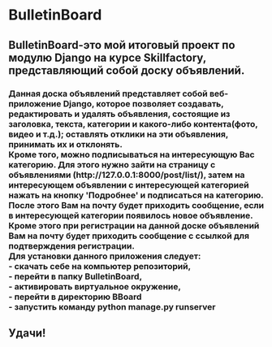 # BulletinBoard
<h2>BulletinBoard-это мой итоговый проект по модулю Django на курсе Skillfactory, представляющий собой доску объявлений.</h2>
<h3>Данная доска объявлений представляет собой веб-приложение Django, которое позволяет создавать, редактировать и удалять объявления, состоящие из заголовка, текста, категории и какого-либо контента(фото, видео и т.д.); оставлять отклики на эти объявления, принимать их и отклонять. <br> Кроме того, можно подписываться на интересующую Вас категорию. Для этого нужно зайти на страницу с объявлениями (http://127.0.0.1:8000/post/list/), затем на интересующем объявлении с интересующей категорией нажать на кнопку 'Подробнее' и подписаться на категорию. После этого Вам на почту будет приходить сообщение, если в интересующей категории появилось новое объявление. <br> Кроме этого при регистрации на данной доске объявлений Вам на почту будет приходить сообщение с ссылкой для подтверждения регистрации. <br> Для установки данного приложения следует: <br> - скачать себе на компьютер репозиторий,<br> - перейти в папку BulletinBoard, <br> - активировать виртуальное окружение, <br> - перейти в директорию BBoard <br> - запустить команду python manage.py runserver </h3>
<h2>Удачи!</h2>
